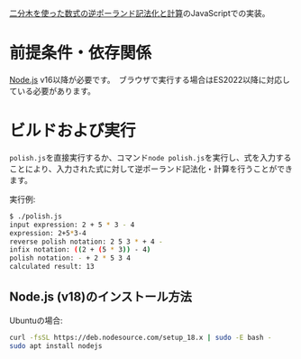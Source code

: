 [二分木を使った数式の逆ポーランド記法化と計算](https://smdn.jp/programming/tips/polish/)のJavaScriptでの実装。

# 前提条件・依存関係
[Node.js](https://nodejs.org/ja/) v16以降が必要です。　ブラウザで実行する場合はES2022以降に対応している必要があります。

# ビルドおよび実行
`polish.js`を直接実行するか、コマンド`node polish.js`を実行し、式を入力することにより、入力された式に対して逆ポーランド記法化・計算を行うことができます。

実行例:
```sh
$ ./polish.js
input expression: 2 + 5 * 3 - 4
expression: 2+5*3-4
reverse polish notation: 2 5 3 * + 4 -
infix notation: ((2 + (5 * 3)) - 4)
polish notation: - + 2 * 5 3 4
calculated result: 13
```

## Node.js (v18)のインストール方法
Ubuntuの場合:
```sh
curl -fsSL https://deb.nodesource.com/setup_18.x | sudo -E bash -
sudo apt install nodejs
```
